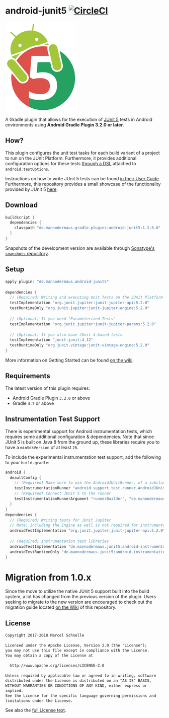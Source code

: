 # android-junit5 [![CircleCI](https://circleci.com/gh/mannodermaus/android-junit5/tree/master.svg?style=svg)][circleci]

![Logo](.images/logo.png)

A Gradle plugin that allows for the execution of [JUnit 5][junit5gh] tests in Android environments using **Android Gradle Plugin 3.2.0 or later.**

## How?

This plugin configures the unit test tasks for each build variant of a project to run on the JUnit Platform. Furthermore, it provides additional configuration options for these tests [through a DSL][wiki-dsl] attached to `android.testOptions`.

Instructions on how to write JUnit 5 tests can be found [in their User Guide][junit5ug].
Furthermore, this repository provides a small showcase of the functionality provided by JUnit 5 [here][sampletests].

## Download

```groovy
buildscript {
  dependencies {
    classpath "de.mannodermaus.gradle.plugins:android-junit5:1.2.0.0"
  }
}
```

Snapshots of the development version are available through [Sonatype's `snapshots` repository][sonatyperepo].

## Setup

```groovy
apply plugin: "de.mannodermaus.android-junit5"

dependencies {
  // (Required) Writing and executing Unit Tests on the JUnit Platform
  testImplementation "org.junit.jupiter:junit-jupiter-api:5.2.0"
  testRuntimeOnly "org.junit.jupiter:junit-jupiter-engine:5.2.0"

  // (Optional) If you need "Parameterized Tests"
  testImplementation "org.junit.jupiter:junit-jupiter-params:5.2.0"

  // (Optional) If you also have JUnit 4-based tests
  testImplementation "junit:junit:4.12"
  testRuntimeOnly "org.junit.vintage:junit-vintage-engine:5.2.0"
}
```

More information on Getting Started can be found [on the wiki][wiki-gettingstarted].

## Requirements

The latest version of this plugin requires:
* Android Gradle Plugin `3.2.0` or above
* Gradle `4.7` or above

## Instrumentation Test Support

There is experimental support for Android instrumentation tests, which requires some additional configuration & dependencies. Note that since JUnit 5 is built on Java 8 from the ground up, these libraries require you to have a `minSdkVersion` of at least `26`.

To include the experimental instrumentation test support, add the following to your `build.gradle`:

```groovy
android {
  deaultConfig {
    // (Required) Make sure to use the AndroidJUnitRunner, of a subclass of it
    testInstrumentationRunner "android.support.test.runner.AndroidJUnitRunner"
    // (Required) Connect JUnit 5 to the runner
    testInstrumentationRunnerArgument "runnerBuilder", "de.mannodermaus.junit5.AndroidJUnit5Builder"
  }
}
dependencies {
  // (Required) Writing tests for JUnit Jupiter
  // Note: Including the Engine as well is not required for instrumentation tests
  androidTestImplementation "org.junit.jupiter:junit-jupiter-api:5.2.0"

  // (Required) Instrumentation test libraries
  androidTestImplementation "de.mannodermaus.junit5:android-instrumentation-test:0.2.2"
  androidTestRuntimeOnly "de.mannodermaus.junit5:android-instrumentation-test-runner:0.2.2"
}
```

# Migration from 1.0.x

Since the move to utilize the native JUnit 5 support built into the build system, a lot has changed from the previous version of the plugin. Users seeking to migrate to the new version are encouraged to check out the migration guide located [on the Wiki][wiki-migration] of this repository.

## License

```
Copyright 2017-2018 Marcel Schnelle

Licensed under the Apache License, Version 2.0 (the "License");
you may not use this file except in compliance with the License.
You may obtain a copy of the License at

  http://www.apache.org/licenses/LICENSE-2.0

Unless required by applicable law or agreed to in writing, software
distributed under the License is distributed on an "AS IS" BASIS,
WITHOUT WARRANTIES OR CONDITIONS OF ANY KIND, either express or implied.
See the License for the specific language governing permissions and
limitations under the License.
```

See also the [full License text](LICENSE).

 [junit5gh]: https://github.com/junit-team/junit5
 [junit5ug]: https://junit.org/junit5/docs/current/user-guide
 [circleci]: https://circleci.com/gh/mannodermaus/android-junit5
 [sonatyperepo]: https://oss.sonatype.org/content/repositories/snapshots
 [sampletests]: sample/src/test
 [wiki-dsl]: https://github.com/mannodermaus/android-junit5/wiki/Configuration-DSL
 [wiki-migration]: https://github.com/mannodermaus/android-junit5/wiki/Migrating-from-1.0.x
 [wiki-gettingstarted]: https://github.com/mannodermaus/android-junit5/wiki/Getting-Started